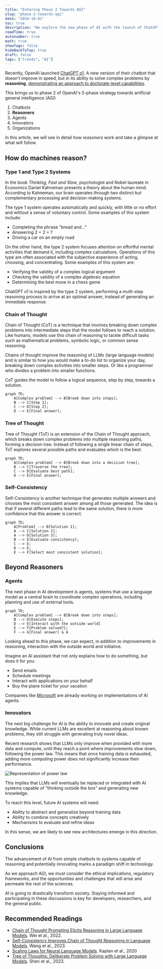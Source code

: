 ```yaml
---
title: "Entering Phase 2 Towards AGI"
slug: "phase-2-towards-agi"
date: "2024-10-01"
toc: true
description: "We explore the new phase of AI with the launch of ChatGPT o1, analyzing how advanced reasoning systems are bringing technology closer to Artificial General Intelligence (AGI). Discover key techniques like Chain of Thought and Tree of Thought, and glimpse into the future of AI agents and innovators."
readTime: true
autonumber: true
math: true
showTags: false
hideBackToTop: true
draft: false
tags: ["trends", "AI"]
---
```


Recently, OpenAI launched [ChatGPT o1](https://openai.com/index/introducing-openai-o1-preview/). A new version of their chatbot that doesn't improve in speed, but in its ability to solve complex problems by **reasoning**, [demonstrating an approach to doctorate-level capabilities](https://openai.com/index/learning-to-reason-with-llms/).

This brings us to phase 2 of OpenAI's 5-phase strategy towards artificial general intelligence (AGI)

1. Chatbots
2. **Reasoners**
3. Agents
4. Innovators
5. Organizations

In this article, we will see in detail how *reasoners* work and take a glimpse at what will follow.

## How do machines reason?

### Type 1 and Type 2 Systems

In the book *Thinking, Fast and Slow*, psychologist and Nobel laureate in Economics Daniel Kahneman presents a theory about the human mind. According to Kahneman, our brain operates through two distinct but complementary processing and decision-making systems.

The type 1 system operates automatically and quickly, with little or no effort and without a sense of voluntary control. Some examples of this system include:

- Completing the phrase "bread and..."
- Answering 2 + 2 = ?
- Driving a car on an empty road

On the other hand, the type 2 system focuses attention on effortful mental activities that demand it, including complex calculations. Operations of this type are often associated with the subjective experience of acting, choosing, and concentrating. Some examples of this system are:

- Verifying the validity of a complex logical argument
- Checking the validity of a complex algebraic equation
- Determining the best move in a chess game

ChatGPT o1 is inspired by the type 2 system, performing a multi-step reasoning process to arrive at an optimal answer, instead of generating an immediate response.

### Chain of Thought

Chain of Thought (CoT) is a technique that involves breaking down complex problems into intermediate steps that the model follows to reach a solution. Like humans, models use this chain of reasoning to tackle difficult tasks such as mathematical problems, symbolic logic, or common sense reasoning.

Chains of thought improve the reasoning of LLMs (large language models) and is similar to how you would make a to-do list to organize your day, breaking down complex activities into smaller steps. Or like a programmer who divides a problem into smaller functions.

CoT guides the model to follow a logical sequence, step by step, towards a solution.

```mermaid
graph TD;
    A[Complex problem] --> B[Break down into steps];
    B --> C[Step 1];
    C --> D[Step 2];
    D --> E[Final answer];
```

### Tree of Thought

Tree of Thought (ToT) is an extension of the Chain of Thought approach, which breaks down complex problems into multiple reasoning paths, forming a decision tree. Instead of following a single linear chain of steps, ToT explores several possible paths and evaluates which is the best.

```mermaid
graph TD;
    A[Complex problem] --> B[Break down into a decision tree];
    B --> C[Traverse the tree];
    C --> D[Evaluate best path];
    D --> E[Final answer];
```

### Self-Consistency

Self-Consistency is another technique that generates multiple answers and chooses the most consistent answer among all those generated. The idea is that if several different paths lead to the same solution, there is more confidence that this answer is correct.

```mermaid
graph TD;
    A[Problem] --> B[Solution 1];
    A --> C[Solution 2];
    A --> D[Solution 3];
    B --> E[Evaluate consistency];
    C --> E;
    D --> E;
    E --> F[Select most consistent solution];
```

## Beyond Reasoners

### Agents

The next phase in AI development is agents, systems that use a language model as a central brain to coordinate complex operations, including planning and use of external tools.

```mermaid
graph TD;
    A[Complex problem] --> B[Break down into steps];
    B --> D[Execute steps];
    D --> E[Interact with the outside world]
    E --> F{Problem solved?};
    F --> G[Final answer] & A
```

Looking ahead to this phase, we can expect, in addition to improvements in reasoning, interaction with the outside world and initiative.

Imagine an AI assistant that not only explains how to do something, but does it for you:

- Send emails
- Schedule meetings
- Interact with applications on your behalf
- Buy the plane ticket for your vacation

Companies like [Microsoft](https://github.com/microsoft/autogen) are already working on implementations of AI agents.

### Innovators

The next big challenge for AI is the ability to innovate and create original knowledge. While current LLMs are excellent at reasoning about known problems, they still struggle with generating truly novel ideas.

Recent research shows that LLMs only improve when provided with more data and compute, until they reach a point where improvements slow down, following the power law. This means that once training data is exhausted, adding more computing power does not significantly increase their performance.

![Representation of power law](/2024-10-01-fase-2-hacia-la-agi/power-laws.png)

This implies that LLMs will eventually be replaced or integrated with AI systems capable of "thinking outside the box" and generating new knowledge.

To reach this level, future AI systems will need:

- Ability to abstract and generalize beyond training data
- Ability to combine concepts creatively
- Mechanisms to evaluate and refine ideas

In this sense, we are likely to see new architectures emerge in this direction.

## Conclusions

The advancement of AI from simple chatbots to systems capable of reasoning and potentially innovating marks a paradigm shift in technology.

As we approach AGI, we must consider the ethical implications, regulatory frameworks, and the opportunities and challenges that will arise and permeate the rest of the sciences.

AI is going to drastically transform society. Staying informed and participating in these discussions is key for developers, researchers, and the general public.

## Recommended Readings

- [Chain of Thought Prompting Elicits Reasoning in Large Language Models](https://arxiv.org/abs/2201.11903). Wei et al., 2022.
- [Self-Consistency Improves Chain of Thought Reasoning in Language Models](https://arxiv.org/abs/2203.11171). Wang et al., 2023.
- [Scaling Laws for Neural Language Models](https://arxiv.org/abs/2001.08361). Kaplan et al., 2020
- [Tree of Thoughts: Deliberate Problem Solving with Large Language Models](https://arxiv.org/abs/2305.10601). Shen et al., 2023.